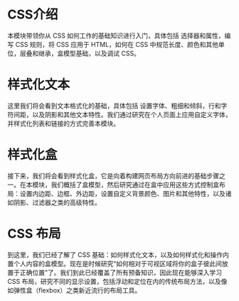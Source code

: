 # CSS介绍
本模块带领你从 CSS 如何工作的基础知识进行入门，具体包括
选择器和属性，编写 CSS 规则，将 CSS 应用于 HTML，如何在 CSS 中规范长度、颜色和其他单位，层叠和继承，盒模型基础，以及调试 CSS。

# 样式化文本
这里我们将会看到文本格式化的基础，具体包括
设置字体、粗细和倾斜，行和字符间距，以及阴影和其他文本特性。我们通过研究在个人页面上应用自定义字体，并样式化列表和链接的方式完善本模块。

# 样式化盒
接下来，我们将会看到样式化盒，它是向着构建网页布局方向前进的基础步骤之一。在本模块，我们概括了盒模型，然后研究通过在盒中应用这些方式控制盒布局：设置内边距、边框、外边距，设置自定义背景颜色、图片和其他特性，以及诸如阴影、过滤器之类的高级特性。

# CSS 布局
到这里，我们已经了解了 CSS 基础：如何样式化文本，以及如何样式化和操作内置个人内容的盒模型。现在是时候研究“如何相对于可视区域将你的盒子彼此间放置于正确位置”了。我们到此已经覆盖了所有预备知识，因此现在能够深入学习 CSS 布局，研究不同的显示设置，包括浮动和定位在内的传统布局方法，以及像如弹性盒（flexbox）之类新近流行的布局工具。